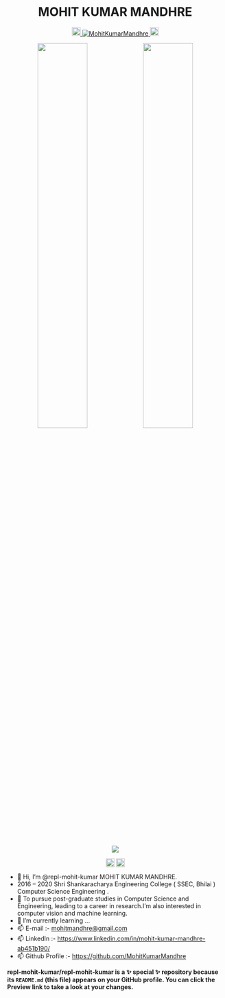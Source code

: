 <p align="center"> <h1 align="center"> MOHIT KUMAR MANDHRE </h1> </p>

<p align="center">
    <a href="https://www.linkedin.com/in/mohit-kumar-mandhre-ab451b190/">
        <img height="20" src="https://img.shields.io/badge/LinkedIn-blue?style=flat&logo=linkedin&labelColor=blue" />
    </a>
    <a href="https://github.com/MohitKumarMandhre/MohitKumarMandhre">
        <img src="https://komarev.com/ghpvc/?username=MohitKumarMandhre" alt="MohitKumarMandhre" />
    </a>
    <a href="https://github.com/MohitKumarMandhre">
        <img height="20" src="https://img.shields.io/github/followers/MohitKumarMandhre?label=Followers&logo=github&style=flat" />
    </a>
<!--     <a href="https://stackoverflow.com/users/12702900/MohitKumarMandhre">
        <img height="20" src="https://img.shields.io/stackexchange/stackoverflow/r/12702900?label=StackOverflow&logo=stack-overflow&style=flat" />
    </a> -->
</p>
    
<p align="center">
  <img width="48%" src="https://github-readme-stats.vercel.app/api?username=MohitKumarMandhre&count_private=true&show_icons=true&theme=onedark" />
  <img width="48%" src="https://github-readme-streak-stats.herokuapp.com/?user=MohitKumarMandhre&theme=onedark" />
  <img align="center" src="https://github-readme-stats.vercel.app/api/top-langs/?username=MohitKumarMandhre&layout=compact&&count_private=true&theme=onedark" />
</p>

<p align="center">
<a href="https://github.com/MohitKumarMandhre" target="_blank"><img align="center" src="https://cdn.jsdelivr.net/npm/simple-icons@3.0.1/icons/github.svg" alt="MOHIT KUMAR MANDHRE" height="20" width="20" /></a>
<a href="https://www.linkedin.com/in/mohit-kumar-mandhre-ab451b190/" target="_blank"><img align="center" src="https://cdn.jsdelivr.net/npm/simple-icons@3.0.1/icons/linkedin.svg" alt="MOHIT KUMAR MANDHRE" height="20" width="20" /></a>
</p>

- 🔭 Hi, I’m @repl-mohit-kumar MOHIT KUMAR MANDHRE.
- 2016 – 2020		Shri Shankaracharya Engineering College ( SSEC, Bhilai ) Computer Science Engineering .
- 👀 To pursue post-graduate studies in Computer Science and Engineering, leading to a career in research.I’m also interested in computer vision and machine learning.
- 🌱 I’m currently learning ...
- 📫 E-mail :- mohitmandhre@gmail.com
- 📫 LinkedIn :- https://www.linkedin.com/in/mohit-kumar-mandhre-ab451b190/
- 📫 Github Profile :- https://github.com/MohitKumarMandhre

<!-- <p align="center">
	<img src=https://github-readme-stats.vercel.app/api?username=elangosundar&show_icons=true alt=Elangovan />
</p> -->


**repl-mohit-kumar/repl-mohit-kumar is a ✨ special ✨ repository because its `README.md` (this file) appears on your GitHub profile.
You can click the Preview link to take a look at your changes.**
